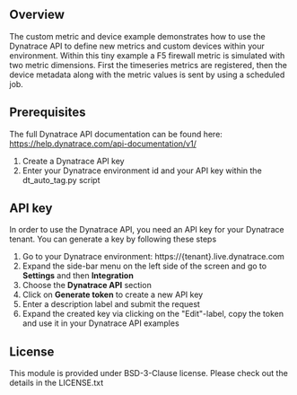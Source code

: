 ## Overview

The custom metric and device example demonstrates how to use the Dynatrace API to define new metrics and
custom devices within your environment.
Within this tiny example a F5 firewall metric is simulated with two metric dimensions.
First the timeseries metrics are registered, then the device metadata along with the metric values is sent
by using a scheduled job. 

## Prerequisites

The full Dynatrace API documentation can be found here: 
https://help.dynatrace.com/api-documentation/v1/

1. Create a Dynatrace API key
4. Enter your Dynatrace environment id and your API key within the dt_auto_tag.py script

## API key
In order to use the Dynatrace API, you need an API key for your Dynatrace tenant. You can generate a key by following these steps

1. Go to your Dynatrace environment: https://{tenant}.live.dynatrace.com
2. Expand the side-bar menu on the left side of the screen and go to **Settings** and then **Integration**
3. Choose the **Dynatrace API** section
4. Click on **Generate token** to create a new API key
5. Enter a description label and submit the request
6. Expand the created key via clicking on the "Edit"-label, copy the token and use it in your Dynatrace API examples

## License
This module is provided under BSD-3-Clause license. Please check out the details in the LICENSE.txt
